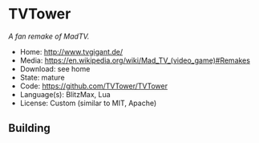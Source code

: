# TVTower

_A fan remake of MadTV._

- Home: http://www.tvgigant.de/
- Media: https://en.wikipedia.org/wiki/Mad_TV_(video_game)#Remakes
- Download: see home
- State: mature
- Code: https://github.com/TVTower/TVTower
- Language(s): BlitzMax, Lua
- License: Custom (similar to MIT, Apache)

## Building

